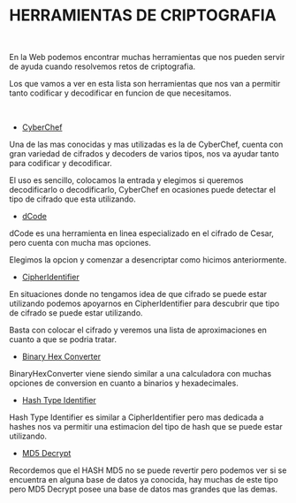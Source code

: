 # HERRAMIENTAS DE CRIPTOGRAFIA #

<br>

En la Web podemos encontrar muchas herramientas que nos pueden servir de ayuda cuando resolvemos retos de criptografia.

Los que vamos a ver en esta lista son herramientas que nos van a permitir tanto codificar y decodificar en funcion de que necesitamos.

<br>

* [CyberChef](https://cyberchef.org/)

Una de las mas conocidas y mas utilizadas es la de CyberChef, cuenta con gran variedad de cifrados y decoders de varios tipos, nos va ayudar tanto para codificar y decodificar.

El uso es sencillo, colocamos la entrada y elegimos si queremos decodificarlo o decodificarlo, CyberChef en ocasiones puede detectar el tipo de cifrado que esta utilizando.

* [dCode](https://www.dcode.fr/tools-list)

dCode es una herramienta en linea especializado en el cifrado de Cesar, pero cuenta con mucha mas opciones.

Elegimos la opcion y comenzar a desencriptar como hicimos anteriormente.

* [CipherIdentifier](https://www.boxentriq.com/code-breaking/cipher-identifier)

En situaciones donde no tengamos idea de que cifrado se puede estar utilizando podemos apoyarnos en CipherIdentifier para descubrir que tipo de cifrado se puede estar utilizando.


Basta con colocar el cifrado y veremos una lista de aproximaciones en cuanto a que se podria tratar.

* [Binary Hex Converter](https://www.binaryhexconverter.com/)

BinaryHexConverter viene siendo similar a una calculadora con muchas opciones de conversion en cuanto a binarios y hexadecimales.

* [Hash Type Identifier](https://hashes.com/en/tools/hash_identifier)

Hash Type Identifier es similar a CipherIdentifier pero mas dedicada a hashes  nos va permitir una estimacion del tipo de hash que se puede estar utilizando.

* [MD5 Decrypt](https://www.md5online.org/)

Recordemos que el HASH MD5 no se puede revertir pero podemos ver si se encuentra en alguna base de datos ya conocida, hay muchas de este tipo pero MD5 Decrypt posee una base de datos mas grandes que las demas.